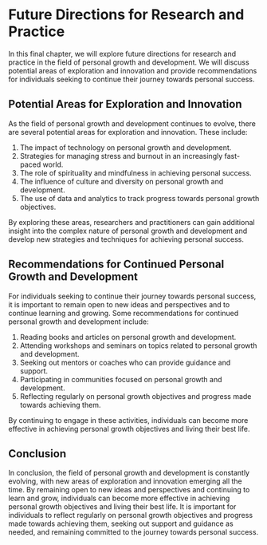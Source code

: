 Future Directions for Research and Practice
==================================================================

In this final chapter, we will explore future directions for research and practice in the field of personal growth and development. We will discuss potential areas of exploration and innovation and provide recommendations for individuals seeking to continue their journey towards personal success.

Potential Areas for Exploration and Innovation
----------------------------------------------

As the field of personal growth and development continues to evolve, there are several potential areas for exploration and innovation. These include:

1. The impact of technology on personal growth and development.
2. Strategies for managing stress and burnout in an increasingly fast-paced world.
3. The role of spirituality and mindfulness in achieving personal success.
4. The influence of culture and diversity on personal growth and development.
5. The use of data and analytics to track progress towards personal growth objectives.

By exploring these areas, researchers and practitioners can gain additional insight into the complex nature of personal growth and development and develop new strategies and techniques for achieving personal success.

Recommendations for Continued Personal Growth and Development
-------------------------------------------------------------

For individuals seeking to continue their journey towards personal success, it is important to remain open to new ideas and perspectives and to continue learning and growing. Some recommendations for continued personal growth and development include:

1. Reading books and articles on personal growth and development.
2. Attending workshops and seminars on topics related to personal growth and development.
3. Seeking out mentors or coaches who can provide guidance and support.
4. Participating in communities focused on personal growth and development.
5. Reflecting regularly on personal growth objectives and progress made towards achieving them.

By continuing to engage in these activities, individuals can become more effective in achieving personal growth objectives and living their best life.

Conclusion
----------

In conclusion, the field of personal growth and development is constantly evolving, with new areas of exploration and innovation emerging all the time. By remaining open to new ideas and perspectives and continuing to learn and grow, individuals can become more effective in achieving personal growth objectives and living their best life. It is important for individuals to reflect regularly on personal growth objectives and progress made towards achieving them, seeking out support and guidance as needed, and remaining committed to the journey towards personal success.


